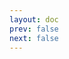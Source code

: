 ```yaml
---
layout: doc
prev: false
next: false
---
```


<CustomItemBox :item="{
  name: '《烹饪艺术》',
  icon: '/wiki/item/book_a_04.png',
  type: '书籍',
  description: '',
  params: {
    stack: 1,
    durability: -1 
  },
  obtain: {
    found: [],
    npc: [],
    shop: [],
    gardening: []
  }
}" />
